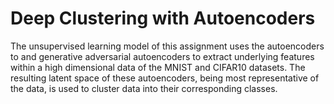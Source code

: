 # Deep Clustering with Autoencoders

The unsupervised learning model of this assignment uses the autoencoders to and generative adversarial autoencoders to extract underlying features within a high dimensional data of the MNIST and CIFAR10 datasets. The resulting latent space of these autoencoders, being most representative of the data, is used to cluster data into their corresponding classes.
